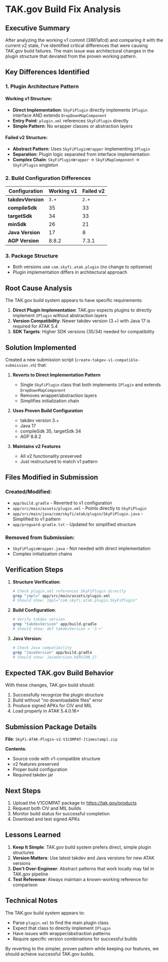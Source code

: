 # TAK.gov Build Fix Analysis

## Executive Summary

After analyzing the working v1 commit (3861afcd) and comparing it with the current v2 state, I've identified critical differences that were causing TAK.gov build failures. The main issue was architectural changes in the plugin structure that deviated from the proven working pattern.

## Key Differences Identified

### 1. Plugin Architecture Pattern

#### Working v1 Structure:
- **Direct Implementation**: `SkyFiPlugin` directly implements `IPlugin` interface AND extends `DropDownMapComponent`
- **Entry Point**: `plugin.xml` references `SkyFiPlugin` directly
- **Simple Pattern**: No wrapper classes or abstraction layers

#### Failed v2 Structure:
- **Abstract Pattern**: Uses `SkyFiPluginWrapper` implementing `IPlugin`
- **Separation**: Plugin logic separated from interface implementation
- **Complex Chain**: `SkyFiPluginWrapper` → `SkyFiMapComponent` → `SkyFiPlugin` singleton

### 2. Build Configuration Differences

| Configuration | Working v1 | Failed v2 |
|--------------|------------|-----------|
| **takdevVersion** | `3.+` | `2.+` |
| **compileSdk** | 35 | 33 |
| **targetSdk** | 34 | 33 |
| **minSdk** | 26 | 21 |
| **Java Version** | 17 | 8 |
| **AGP Version** | 8.8.2 | 7.3.1 |

### 3. Package Structure
- Both versions use `com.skyfi.atak.plugin` (no change to optisense)
- Plugin implementation differs in architectural approach

## Root Cause Analysis

The TAK.gov build system appears to have specific requirements:

1. **Direct Plugin Implementation**: TAK.gov expects plugins to directly implement `IPlugin` without abstraction layers
2. **Version Compatibility**: Newer takdev version (3.+) with Java 17 is required for ATAK 5.4
3. **SDK Targets**: Higher SDK versions (35/34) needed for compatibility

## Solution Implemented

Created a new submission script (`create-takgov-v1-compatible-submission.sh`) that:

1. **Reverts to Direct Implementation Pattern**
   - Single `SkyFiPlugin` class that both implements `IPlugin` and extends `DropDownMapComponent`
   - Removes wrapper/abstraction layers
   - Simplifies initialization chain

2. **Uses Proven Build Configuration**
   - takdev version 3.+
   - Java 17
   - compileSdk 35, targetSdk 34
   - AGP 8.8.2

3. **Maintains v2 Features**
   - All v2 functionality preserved
   - Just restructured to match v1 pattern

## Files Modified in Submission

### Created/Modified:
- `app/build.gradle` - Reverted to v1 configuration
- `app/src/main/assets/plugin.xml` - Points directly to `SkyFiPlugin`
- `app/src/main/java/com/skyfi/atak/plugin/SkyFiPlugin.java` - Simplified to v1 pattern
- `app/proguard-gradle.txt` - Updated for simplified structure

### Removed from Submission:
- `SkyFiPluginWrapper.java` - Not needed with direct implementation
- Complex initialization chains

## Verification Steps

1. **Structure Verification**:
   ```bash
   # Check plugin.xml references SkyFiPlugin directly
   grep "impl=" app/src/main/assets/plugin.xml
   # Should show: impl="com.skyfi.atak.plugin.SkyFiPlugin"
   ```

2. **Build Configuration**:
   ```bash
   # Verify takdev version
   grep "takdevVersion" app/build.gradle
   # Should show: def takdevVersion = '3.+'
   ```

3. **Java Version**:
   ```bash
   # Check Java compatibility
   grep "JavaVersion" app/build.gradle
   # Should show: JavaVersion.VERSION_17
   ```

## Expected TAK.gov Build Behavior

With these changes, TAK.gov build should:

1. Successfully recognize the plugin structure
2. Build without "no downloadable files" error
3. Produce signed APKs for CIV and MIL
4. Load properly in ATAK 5.4.0.16+

## Submission Package Details

**File**: `SkyFi-ATAK-Plugin-v2-V1COMPAT-[timestamp].zip`

**Contents**:
- Source code with v1-compatible structure
- v2 features preserved
- Proper build configuration
- Required takdev jar

## Next Steps

1. Upload the V1COMPAT package to https://tak.gov/products
2. Request both CIV and MIL builds
3. Monitor build status for successful completion
4. Download and test signed APKs

## Lessons Learned

1. **Keep It Simple**: TAK.gov build system prefers direct, simple plugin structures
2. **Version Matters**: Use latest takdev and Java versions for new ATAK versions
3. **Don't Over-Engineer**: Abstract patterns that work locally may fail in TAK.gov pipeline
4. **Test Reference**: Always maintain a known-working reference for comparison

## Technical Notes

The TAK.gov build system appears to:
- Parse `plugin.xml` to find the main plugin class
- Expect that class to directly implement `IPlugin`
- Have issues with wrapper/abstraction patterns
- Require specific version combinations for successful builds

By reverting to the simpler, proven pattern while keeping our features, we should achieve successful TAK.gov builds.